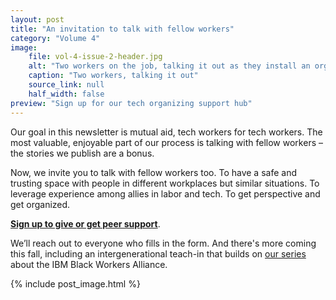 ```yaml
---
layout: post
title: "An invitation to talk with fellow workers"
category: "Volume 4"
image:
    file: vol-4-issue-2-header.jpg
    alt: "Two workers on the job, talking it out as they install an organgle rooftop sign that says BIG"
    caption: "Two workers, talking it out"
    source_link: null
    half_width: false
preview: "Sign up for our tech organizing support hub"
---
```


Our goal in this newsletter is mutual aid, tech workers for tech workers. The most valuable, enjoyable part of our process is talking with fellow workers – the stories we publish are a bonus. 

Now, we invite you to talk with fellow workers too. To have a safe and trusting space with people in different workplaces but similar situations. To leverage experience among allies in labor and tech. To get perspective and get organized.

**[Sign up to give or get peer support](https://airtable.com/shrU1rYELjqaM5pqp)**. 

We’ll reach out to everyone who fills in the form. And there's more coming this fall, including an intergenerational teach-in that builds on [our series](https://news.techworkerscoalition.org/2021/06/19/issue-13/) about the IBM Black Workers Alliance.

<!-- DO NOT remove the excerpt tag -->
<!--excerpt-->
<!-- remaining content goes below here -->

<!-- DO NOT remove the header image -->
{% include post_image.html %}
